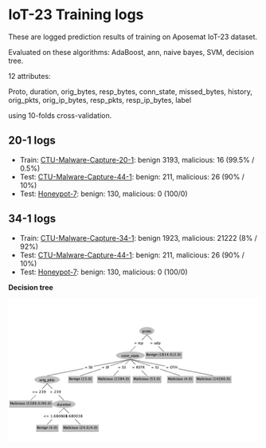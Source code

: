 # IoT-23 Training logs

These are logged prediction results of training on Aposemat IoT-23 dataset.

Evaluated on these algorithms: AdaBoost, ann, naive bayes, SVM, decision tree.

12 attributes:

Proto, duration, orig_bytes, resp_bytes, conn_state, missed_bytes, history, orig_pkts, orig_ip_bytes, resp_pkts,
resp_ip_bytes, label

using 10-folds cross-validation.

## 20-1 logs

- Train: [CTU-Malware-Capture-20-1][1]: benign 3193, malicious: 16 (99.5% / 0.5%)
- Test: [CTU-Malware-Capture-44-1][2]: benign: 211, malicious: 26 (90% / 10%)
- Test: [Honeypot-7][4]: benign: 130, malicious: 0 (100/0)

## 34-1 logs

- Train: [CTU-Malware-Capture-34-1][3]: benign 1923, malicious: 21222 (8% / 92%)
- Test: [CTU-Malware-Capture-44-1][2]: benign: 211, malicious: 26 (90% / 10%)
- Test: [Honeypot-7][4]: benign: 130, malicious: 0 (100/0)

**Decision tree**

![img](34-1-tree.png)

[1]: https://github.com/iotcad/sensor-data/blob/611d9ff5e768c74fc8a5f7ea2ef52a974b85eeae/iot-23/CTU-Malware-Capture-20-1-labeled.csv
[2]: https://github.com/iotcad/sensor-data/blob/611d9ff5e768c74fc8a5f7ea2ef52a974b85eeae/iot-23/CTU-Malware-Capture-44-1-labeled.csv
[3]: https://github.com/iotcad/sensor-data/blob/611d9ff5e768c74fc8a5f7ea2ef52a974b85eeae/iot-23/CTU-Malware-Capture-34-1-labeled.csv
[4]: https://github.com/iotcad/sensor-data/blob/611d9ff5e768c74fc8a5f7ea2ef52a974b85eeae/iot-23/CTU-Honeypot-Capture-7-1-labeled.csv
